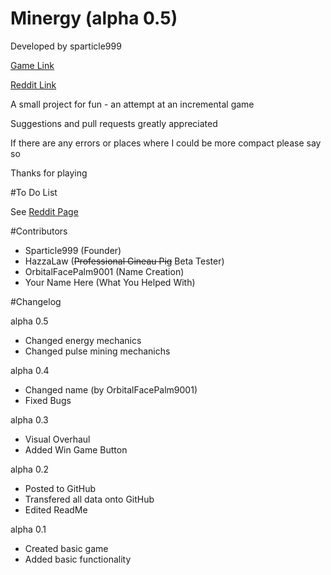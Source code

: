 # Minergy (alpha 0.5)

Developed by sparticle999

[Game Link](http://sparticle999.github.io/Minergy/)

[Reddit Link](https://www.reddit.com/r/incremental_games/comments/4b3lzx/oreminer_alpha/)

A small project for fun - an attempt at an incremental game

Suggestions and pull requests greatly appreciated

If there are any errors or places where I could be more compact please say so

Thanks for playing

#To Do List

See [Reddit Page](https://www.reddit.com/r/incremental_games/comments/4b3lzx/oreminer_alpha/)

#Contributors

- Sparticle999 (Founder)
- HazzaLaw (~~Professional Gineau Pig~~ Beta Tester)
- OrbitalFacePalm9001 (Name Creation)
- Your Name Here (What You Helped With)

#Changelog

alpha 0.5
- Changed energy mechanics
- Changed pulse mining mechanichs

alpha 0.4
- Changed name (by OrbitalFacePalm9001)
- Fixed Bugs

alpha 0.3
- Visual Overhaul
- Added Win Game Button

alpha 0.2
- Posted to GitHub
- Transfered all data onto GitHub
- Edited ReadMe

alpha 0.1
- Created basic game
- Added basic functionality
